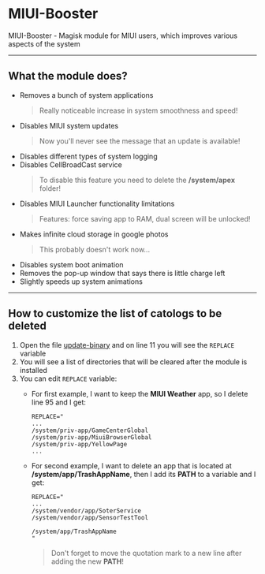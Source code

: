 # MIUI-Booster
MIUI-Booster - Magisk module for MIUI users, which improves various aspects of the system

---

## What the module does?
* Removes a bunch of system applications
  > Really noticeable increase in system smoothness and speed!
* Disables MIUI system updates
  > Now you'll never see the message that an update is available!
* Disables different types of system logging
* Disables CellBroadCast service
  > To disable this feature you need to delete the **/system/apex** folder!
* Disables MIUI Launcher functionality limitations
  > Features: force saving app to RAM, dual screen will be unlocked!
* Makes infinite cloud storage in google photos
  > This probably doesn't work now...
* Disables system boot animation
* Removes the pop-up window that says there is little charge left
* Slightly speeds up system animations
---

## How to customize the list of catologs to be deleted
1. Open the file [update-binary](META-INF/com/google/android/update-binary) and on line 11 you will see the ```REPLACE``` variable
2. You will see a list of directories that will be cleared after the module is installed
3. You can edit ```REPLACE``` variable:
   * For first example, I want to keep the **MIUI Weather** app, so I delete line 95 and I get:
      ```shell
      REPLACE="
      ...
      /system/priv-app/GameCenterGlobal
      /system/priv-app/MiuiBrowserGlobal
      /system/priv-app/YellowPage
      ...
      ```
   * For second example, I want to delete an app that is located at **/system/app/TrashAppName**, then I add its **PATH** to a variable and I get:
      ```shell
      REPLACE="
      ...
      /system/vendor/app/SoterService
      /system/vendor/app/SensorTestTool

      /system/app/TrashAppName
      "
      ```

      > Don't forget to move the quotation mark to a new line after adding the new **PATH**!
